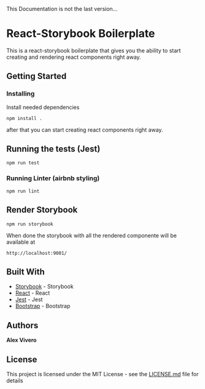  This Documentation is not the last version...

# React-Storybook Boilerplate

This is a react-storybook boilerplate that gives you the ability to start creating and rendering react components right away.

## Getting Started



### Installing

Install needed dependencies

```
npm install .
```
after that you can start creating react components right away.

## Running the tests (Jest)

```
npm run test
```

### Running Linter (airbnb styling)

```
npm run lint
```

## Render Storybook

```
npm run storybook
```

When done the storybook with all the rendered componente will be available at 

```
http://localhost:9001/
```

## Built With

* [Storybook](http://www.dropwizard.io/1.0.2/docs/) - Storybook
* [React](https://maven.apache.org/) - React
* [Jest](https://rometools.github.io/rome/) - 
Jest
* [Bootstrap](https://rometools.github.io/rome/) - Bootstrap

## Authors

 **Alex Vivero** 

## License

This project is licensed under the MIT License - see the [LICENSE.md](LICENSE.md) file for details
